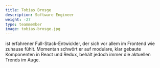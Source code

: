 ```yaml
---
title: Tobias Brosge
description: Software Engineer
weight: -27
type: teammember
image: tobias-brosge.jpg
---
```


ist erfahrener Full-Stack-Entwickler, der sich vor allem im Frontend wie
zuhause fühlt. Momentan schwört er auf modulare, klar gebaute Komponenten in
React und Redux, behält jedoch immer die aktuellen Trends im Auge.
